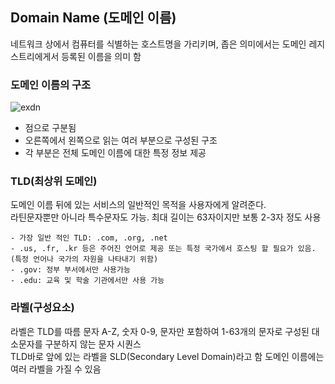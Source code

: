 ## Domain Name (도메인 이름)
네트워크 상에서 컴퓨터를 식별하는 호스트명을 가리키며, 좁은 의미에서는 도메인 레지스트리에게서 등록된 이름을 의미 함

### 도메인 이름의 구조
![exdn](https://img1.daumcdn.net/thumb/R1280x0/?scode=mtistory2&fname=https%3A%2F%2Fblog.kakaocdn.net%2Fdn%2FdUD0LC%2FbtqFPrcLaqd%2FOLtlaKNv6zsJ56QEV3csz0%2Fimg.png)
- 점으로 구분됨
- 오른쪽에서 왼쪽으로 읽는 여러 부분으로 구성된 구조
- 각 부분은 전체 도메인 이름에 대한 특정 정보 제공

### TLD(최상위 도메인)
도메인 이름 뒤에 있는 서비스의 일반적인 목적을 사용자에게 알려준다.     
라틴문자뿐만 아니라 특수문자도 가능. 최대 길이는 63자이지만 보통 2-3자 정도 사용
```
- 가장 일반 적인 TLD: .com, .org, .net
- .us, .fr, .kr 등은 주어진 언어로 제공 또는 특정 국가에서 호스팅 할 필요가 있음.(특정 언어나 국가의 자원을 나타내기 위함)
- .gov: 정부 부서에서만 사용가능
- .edu: 교육 및 학술 기관에서만 사용 가능
```

### 라벨(구성요소)
라벨은 TLD를 따름
문자 A-Z, 숫자 0-9, 문자만 포함하여 1-63개의 문자로 구성된 대소문자를 구분하지 않는 문자 시퀀스    
TLD바로 앞에 있는 라벨을 SLD(Secondary Level Domain)라고 함
도메인 이름에는 여러 라벨을 가질 수 있음

